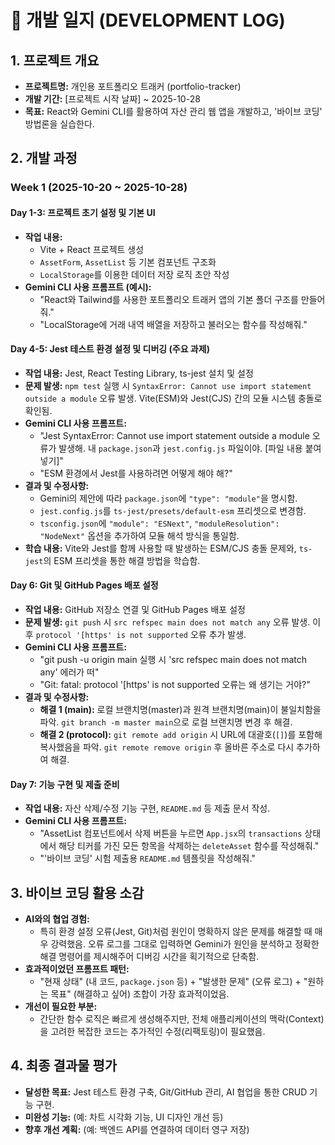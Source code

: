 # 📜 개발 일지 (DEVELOPMENT LOG)

## 1. 프로젝트 개요

*   **프로젝트명:** 개인용 포트폴리오 트래커 (portfolio-tracker)
*   **개발 기간:** [프로젝트 시작 날짜] ~ 2025-10-28
*   **목표:** React와 Gemini CLI를 활용하여 자산 관리 웹 앱을 개발하고, '바이브 코딩' 방법론을 실습한다.

## 2. 개발 과정

### Week 1 (2025-10-20 ~ 2025-10-28)

#### Day 1-3: 프로젝트 초기 설정 및 기본 UI

*   **작업 내용:**
    *   Vite + React 프로젝트 생성
    *   `AssetForm`, `AssetList` 등 기본 컴포넌트 구조화
    *   `LocalStorage`를 이용한 데이터 저장 로직 초안 작성
*   **Gemini CLI 사용 프롬프트 (예시):**
    *   "React와 Tailwind를 사용한 포트폴리오 트래커 앱의 기본 폴더 구조를 만들어줘."
    *   "LocalStorage에 거래 내역 배열을 저장하고 불러오는 함수를 작성해줘."

#### Day 4-5: Jest 테스트 환경 설정 및 디버깅 (주요 과제)

*   **작업 내용:** Jest, React Testing Library, ts-jest 설치 및 설정
*   **문제 발생:** `npm test` 실행 시 `SyntaxError: Cannot use import statement outside a module` 오류 발생. Vite(ESM)와 Jest(CJS) 간의 모듈 시스템 충돌로 확인됨.
*   **Gemini CLI 사용 프롬프트:**
    *   "Jest SyntaxError: Cannot use import statement outside a module 오류가 발생해. 내 `package.json`과 `jest.config.js` 파일이야. [파일 내용 붙여넣기]"
    *   "ESM 환경에서 Jest를 사용하려면 어떻게 해야 해?"
*   **결과 및 수정사항:**
    *   Gemini의 제안에 따라 `package.json`에 `"type": "module"`을 명시함.
    *   `jest.config.js`를 `ts-jest/presets/default-esm` 프리셋으로 변경함.
    *   `tsconfig.json`에 `"module": "ESNext"`, `"moduleResolution": "NodeNext"` 옵션을 추가하여 모듈 해석 방식을 통일함.
*   **학습 내용:** Vite와 Jest를 함께 사용할 때 발생하는 ESM/CJS 충돌 문제와, `ts-jest`의 ESM 프리셋을 통한 해결 방법을 학습함.

#### Day 6: Git 및 GitHub Pages 배포 설정

*   **작업 내용:** GitHub 저장소 연결 및 GitHub Pages 배포 설정
*   **문제 발생:** `git push` 시 `src refspec main does not match any` 오류 발생. 이후 `protocol '[https' is not supported` 오류 추가 발생.
*   **Gemini CLI 사용 프롬프트:**
    *   "git push -u origin main 실행 시 'src refspec main does not match any' 에러가 떠"
    *   "Git: fatal: protocol '[https' is not supported 오류는 왜 생기는 거야?"
*   **결과 및 수정사항:**
    *   **해결 1 (main):** 로컬 브랜치명(master)과 원격 브랜치명(main)이 불일치함을 파악. `git branch -m master main`으로 로컬 브랜치명 변경 후 해결.
    *   **해결 2 (protocol):** `git remote add origin` 시 URL에 대괄호(`[]`)를 포함해 복사했음을 파악. `git remote remove origin` 후 올바른 주소로 다시 추가하여 해결.

#### Day 7: 기능 구현 및 제출 준비

*   **작업 내용:** 자산 삭제/수정 기능 구현, `README.md` 등 제출 문서 작성.
*   **Gemini CLI 사용 프롬프트:**
    *   "AssetList 컴포넌트에서 삭제 버튼을 누르면 `App.jsx`의 `transactions` 상태에서 해당 티커를 가진 모든 항목을 삭제하는 `deleteAsset` 함수를 작성해줘."
    *   "'바이브 코딩' 시험 제출용 `README.md` 템플릿을 작성해줘."

## 3. 바이브 코딩 활용 소감

*   **AI와의 협업 경험:**
    *   특히 환경 설정 오류(Jest, Git)처럼 원인이 명확하지 않은 문제를 해결할 때 매우 강력했음. 오류 로그를 그대로 입력하면 Gemini가 원인을 분석하고 정확한 해결 명령어를 제시해주어 디버깅 시간을 획기적으로 단축함.
*   **효과적이었던 프롬프트 패턴:**
    *   "현재 상태" (내 코드, `package.json` 등) + "발생한 문제" (오류 로그) + "원하는 목표" (해결하고 싶어) 조합이 가장 효과적이었음.
*   **개선이 필요한 부분:**
    *   간단한 함수 로직은 빠르게 생성해주지만, 전체 애플리케이션의 맥락(Context)을 고려한 복잡한 코드는 추가적인 수정(리팩토링)이 필요했음.

## 4. 최종 결과물 평가

*   **달성한 목표:** Jest 테스트 환경 구축, Git/GitHub 관리, AI 협업을 통한 CRUD 기능 구현.
*   **미완성 기능:** (예: 차트 시각화 기능, UI 디자인 개선 등)
*   **향후 개선 계획:** (예: 백엔드 API를 연결하여 데이터 영구 저장)